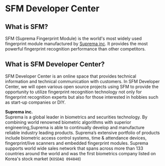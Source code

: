 <!--# Material <small>for MkDocs</small>

## Beautiful project documentation

Material is a theme for [MkDocs][1], an excellent static site generator geared
towards project documentation. It is built using Google's [Material Design][2]
guidelines.

[![Material for MkDocs](images/material.png)](images/material.png)

  [1]: http://www.mkdocs.org
  [2]: https://www.google.com/design/spec/material-design

## Quick start

Install the latest version of Material with `pip`:

``` sh
pip install mkdocs-material
```

Add the following line to your `mkdocs.yml`:

``` yaml
theme: 'material'
```

For detailed instructions see the [getting started guide][3].

  [3]: getting-started.md-->

# SFM Developer Center


## What is SFM?
SFM (Suprema Fingerprint Module) is the world's most widely used fingerprint module manufactured by [Suprema inc](http://www.supremain.com). It provides the most powerful fingerprint recognition performance than other competitors. 

## What is SFM Developer Center?
SFM Developer Center is an online space that provides technical information and technical communication with customers. In SFM Developer Center, we will open various open source projects using SFM to provide the opportunity to utilize fingerprint recognition technology not only for fingerprint recognition experts but also for those interested in hobbies such as start-up companies or DIY. 

**Suprema inc.**  
Suprema is a global leader in biometrics and securities technology. By combining world renowned biometric algorithms with superior engineering,Suprema is able to continually develop and manufacture reliable industry leading products. Suprema’s extensive portfolio of products include biometric access control systems, time & attendance devices, fingerprint/live scanners and embedded fingerprint modules.
Suprema supports world wide sales network that spans across more than 133 countries around the world and was the first biometrics company listed on Korea's stock market (`KOSDAQ 094840`)

<script type="text/javascript" src="//static.mailerlite.com/data/webforms/421957/q7h4f5.js?v1"></script>
